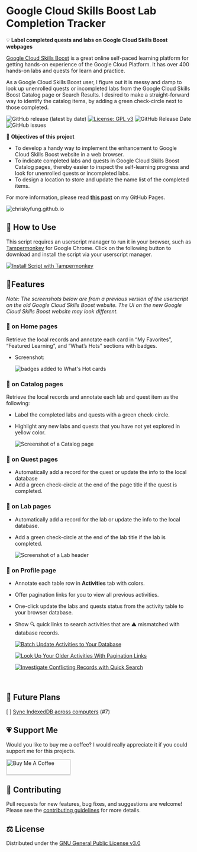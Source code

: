 # Google Cloud Skills Boost Lab Completion Tracker

💡 **Label completed quests and labs on Google Cloud Skills Boost webpages**

[Google Cloud Skills Boost](https://www.cloudskillsboost.google) is a great online self-paced learning platform for getting hands-on experience of the Google Cloud Platform. It has over 400 hands-on labs and quests for learn and practice.

As a Google Cloud Skills Boost user, I figure out it is messy and damp to look up unenrolled quests or incompleted labs from the Google Cloud Skills Boost Catalog page or Search Results. I desired to make a straight-forward way to identify the catalog items, by adding a green check-circle next to those completed.

![GitHub release (latest by date)](https://img.shields.io/github/v/release/chriskyfung/qwiklabs-completed-labs-tracker) [![License: GPL v3](https://img.shields.io/badge/License-GPLv3-blue.svg)](https://www.gnu.org/licenses/gpl-3.0) ![GitHub Release Date
](https://img.shields.io/github/release-date/chriskyfung/qwiklabs-completed-labs-tracker) ![GitHub issues
](https://img.shields.io/github/issues-raw/chriskyfung/qwiklabs-completed-labs-tracker)

🎯 **Objectives of this project**

- To develop a handy way to implement the enhancement to Google Cloud Skills Boost website in a web browser.
- To indicate completed labs and quests in Google Cloud Skills Boost Catalog pages, thereby easier to inspect the self-learning progress and look for unenrolled quests or incompleted labs.
- To design a location to store and update the name list of the completed items.

For more information, please read [**this post**](https://chriskyfung.github.io/blog/qwiklabs/Qwiklabs-User-Tips-for-Learning_Google_Cloud_Platform) on my GitHub Pages.

 ![chriskyfung.github.io](https://img.shields.io/website?down_message=offline&up_message=online&url=https%3A%2F%2Fchriskyfung.github.io%2Fblog%2Fqwiklabs%2Fuserscript-for-labelling-completed-qwiklabs)

## 🛴 How to Use

This script requires an userscript manager to run it in your browser, such as [Tampermonkey](https://chrome.google.com/webstore/detail/tampermonkey/dhdgffkkebhmkfjojejmpbldmpobfkfo) for Google Chrome. Click on the following button to download and install the script via your userscript manager.

[![Install Script with Tampermonkey](https://img.shields.io/badge/-Install%20Script-brightgreen?color=green&logo=tampermonkey&style=for-the-badge)](https://github.com/chriskyfung/qwiklabs-completed-labs-tracker/raw/main/qwiklabs-explorer.user.js)

## 🎠Features

*Note: The screenshots below are from a previous version of the userscript on the old Google Cloud Skills Boost website. The UI on the new Google Cloud Skills Boost website may look different.*

### 🌈 on Home pages

Retrieve the local records and annotate each card in “My Favorites”, “Featured Learning”, and “What’s Hots” sections with badges.

- Screenshot:

  ![badges added to What's Hot cards](screenshots/v2.x/new-activity-cards-on-qwiklabs-home_768x689.png)

### 🌈 on Catalog pages

Retrieve the local records and annotate each lab and quest item as the following:

- Label the completed labs and quests with a green check-circle.
- Highlight any new labs and quests that you have not yet explored in yellow color.

  ![Screenshot of a Catalog page](/demo-image.png)

### 🌈 on Quest pages

- Automatically add a record for the quest or update the info to the local database
- Add a green check-circle at the end of the page title if the quest is completed.

### 🌈 on Lab pages

- Automatically add a record for the lab or update the info to the local database.
- Add a green check-circle at the end of the lab title if the lab is completed.

  ![Screenshot of a Lab header](/demo-image2.png)

### 🌈 on Profile page

- Annotate each table row in **Activities** tab with colors.
- Offer pagination links for you to view all previous activities.
- One-click update the labs and quests status from the activity table to your browser database.
- Show 🔍 quick links to search activities that are ⚠ mismatched with database records.

  [![Batch Update Activities to Your Database](/screenshots/v2.x/v210-update-activities-to-database.gif)](https://www.youtube.com/watch?v=gEwvgWuUHe4)

  [![Look Up Your Older Activities With Pagination Links](/screenshots/v2.x/v210-activities-pagination.gif)](https://www.youtube.com/watch?v=dYLPFfmZVtY)

  [![Investigate Conflicting Records with Quick Search](/screenshots/v2.x/v210-search-unrecognized-activity.gif)](https://www.youtube.com/watch?v=g0b7jyxdHJ8)

<br>

## 👀 Future Plans

[ ] [Sync IndexedDB across computers](https://github.com/chriskyfung/qwiklabs-completed-labs-tracker/issues/7) (#7)

## 💗 Support Me

Would you like to buy me a coffee? I would really appreciate it if you could support me for this projects.

<a href="https://www.buymeacoffee.com/chrisfungky"><img src="https://www.buymeacoffee.com/assets/img/custom_images/orange_img.png" alt="Buy Me A Coffee" style="height: 41px !important;width: 174px !important;box-shadow: 0px 3px 2px 0px rgba(190, 190, 190, 0.5) !important;-webkit-box-shadow: 0px 3px 2px 0px rgba(190, 190, 190, 0.5) !important;" target="_blank"></a>

## 🤝 Contributing

Pull requests for new features, bug fixes, and suggestions are welcome! Please see the [contributing guidelines](.github/CONTRIBUTING.md) for more details.

## ⚖ License

Distributed under the [GNU General Public License v3.0](LICENSE)